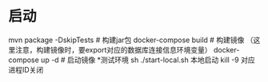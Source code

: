 # 启动
mvn package -DskipTests # 构建jar包
docker-compose build # 构建镜像 （这里注意，构建镜像时，要export对应的数据库连接信息环境变量）
docker-compose up -d # 启动镜像
*测试环境 sh ./start-local.sh 本地启动
kill -9 对应进程ID关闭